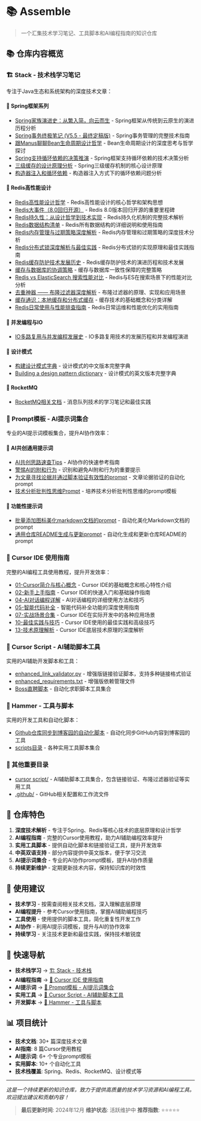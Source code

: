 # 📚 Assemble

> 一个汇集技术学习笔记、工具脚本和AI编程指南的知识仓库

## 📚 仓库内容概览

### 🏗️ Stack - 技术栈学习笔记
专注于Java生态和系统架构的深度技术文章：

#### 🌱 Spring框架系列
- [Spring家族演进史：从繁入简，向云而生](%20🏗️%20Stack%20-%20技术栈/Spring/Spring%20家族演进史：从繁入简，向云而生%20[From%20Manus].md) - Spring框架从传统到云原生的演进历程分析
- [Spring事务终极笔记 (V5.5 - 最终定稿版)](%20🏗️%20Stack%20-%20技术栈/Spring/Spring%20事务终极笔记%20(V5.5%20-%20最终定稿版)[From%20Manus].md) - Spring事务管理的完整技术指南
- [跟Manus聊聊Bean生命周期设计哲学](%20🏗️%20Stack%20-%20技术栈/Spring/跟Manus聊聊Bean生命周期设计哲学[From%20Manus].md) - Bean生命周期设计的深度思考与哲学探讨
- [Spring支持循环依赖的决策推演](%20🏗️%20Stack%20-%20技术栈/Spring/Spring支持循环依赖的决策推演[From%20Manus].md) - Spring框架支持循环依赖的技术决策分析
- [三级缓存的设计原理分析](%20🏗️%20Stack%20-%20技术栈/Spring/三级缓存的设计原理分析[From%20Manus].md) - Spring三级缓存机制的核心设计原理
- [构造器注入和循环依赖](%20🏗️%20Stack%20-%20技术栈/Spring/构造器注入和循环依赖.md) - 构造器注入方式下的循环依赖问题分析

#### 🚀 Redis高性能设计
- [Redis高性能设计哲学](%20🏗️%20Stack%20-%20技术栈/#%20Redis/#%20🚀%20Redis%20高性能设计哲学.md) - Redis高性能设计的核心哲学和架构思想
- [Redis大事件（8.0回归开源）](%20🏗️%20Stack%20-%20技术栈/#%20Redis/#%20🚀%20Redis大事件（8.0回归开源）.md) - Redis 8.0版本回归开源的重要里程碑
- [Redis持久性：从设计哲学到技术实现](%20🏗️%20Stack%20-%20技术栈/#%20Redis/#%20🗄️%20Redis持久性：从设计哲学到技术实现.md) - Redis持久化机制的完整技术解析
- [Redis数据结构清单](%20🏗️%20Stack%20-%20技术栈/#%20Redis/#%20🚀%20Redis数据结构清单.md) - Redis所有数据结构的详细说明和使用指南
- [Redis内存管理与过期策略深度解析](%20🏗️%20Stack%20-%20技术栈/#%20Redis/#%20💾%20Redis内存管理与过期策略深度解析.md) - Redis内存管理和过期策略的深度技术分析
- [Redis分布式锁深度解析与最佳实践](%20🏗️%20Stack%20-%20技术栈/#%20Redis/#%20🔒%20Redis分布式锁深度解析与最佳实践.md) - Redis分布式锁的实现原理和最佳实践指南
- [Redis缓存防护技术发展历史](%20🏗️%20Stack%20-%20技术栈/#%20Redis/#%20🚨%20Redis缓存防护技术发展历史.md) - Redis缓存防护技术的演进历程和技术发展
- [缓存与数据库的协调策略](%20🏗️%20Stack%20-%20技术栈/#%20Redis/#%20🔄%20缓存与数据库的协调策略【缓存更新时机】.md) - 缓存与数据库一致性保障的完整策略
- [Redis vs ElasticSearch 搜索性能对比](%20🏗️%20Stack%20-%20技术栈/#%20Redis/#%20🔍%20Redis%20vs%20ElasticSearch%20搜索性能对比.md) - Redis与ES在搜索场景下的性能对比分析
- [去重神器 —— 布隆过滤器深度解析](%20🏗️%20Stack%20-%20技术栈/#%20Redis/#%20🔍%20去重神器%20——%20布隆过滤器深度解析.md) - 布隆过滤器的原理、实现和应用场景
- [缓存通识：本地缓存和分布式缓存](%20🏗️%20Stack%20-%20技术栈/#%20Redis/#%20🚀%20缓存通识：本地缓存和分布式缓存.md) - 缓存技术的基础概念和分类详解
- [Redis日常使用与性能排查指南](%20🏗️%20Stack%20-%20技术栈/#%20Redis/#%20🚀%20Redis日常使用与性能排查指南.md) - Redis日常运维和性能优化的实用指南

#### 🔄 并发编程与IO
- [IO多路复用与并发编程发展史](%20🏗️%20Stack%20-%20技术栈/#%20Redis/#%20🚀%20IO多路复用与并发编程发展史.md) - IO多路复用技术的发展历程和并发编程演进

#### 🎯 设计模式
- [构建设计模式字典](%20🏗️%20Stack%20-%20技术栈/设计模式/构建设计模式字典%20.md) - 设计模式的中文版本完整字典
- [Building a design pattern dictionary](%20🏗️%20Stack%20-%20技术栈/设计模式/Building%20a%20design%20pattern%20dictionary.md) - 设计模式的英文版本完整字典

#### 🚀 RocketMQ
- [RocketMQ相关文档](%20🏗️%20Stack%20-%20技术栈/#%20RocketMQ/) - 消息队列技术的学习笔记和最佳实践

### 🎯 Prompt模板 - AI提示词集合
专业的AI提示词模板集合，提升AI协作效率：

#### 🤖 AI共创通用提示词
- [AI共创思路速查Tips](%20🎯%20Prompt模板%20-%20AI提示词集合/AI共创通用提示词/#%20🚀%20AI共创%20-%20速查Tips.md) - AI协作的快速参考指南
- [警惕AI的附和行为](%20🎯%20Prompt模板%20-%20AI提示词集合/AI共创通用提示词/🚨%20警惕AI的附和行为.md) - 识别和避免AI附和行为的重要提示
- [为文章寻找论据并通过脚本验证有效性的prompt](%20🎯%20Prompt模板%20-%20AI提示词集合/AI共创通用提示词/为文章寻找论据并通过脚本验证有效性的prompt.md) - 文章论据验证的自动化prompt
- [技术分析批判性思维Prompt](%20🎯%20Prompt模板%20-%20AI提示词集合/AI共创通用提示词/技术分析批判性思维Prompt.md) - 培养技术分析批判性思维的prompt模板

#### 🔧 功能性提示词
- [批量添加图标美化markdown文档的prompt](%20🎯%20Prompt模板%20-%20AI提示词集合/功能性提示词/批量添加图标美化markdown文档的prompt.md) - 自动化美化Markdown文档的prompt
- [通用仓库README生成与更新prompt](%20🎯%20Prompt模板%20-%20AI提示词集合/功能性提示词/通用仓库README生成与更新prompt.md) - 自动化生成和更新仓库README的prompt

### 🚀 Cursor IDE 使用指南
完整的AI编程工具使用教程，提升开发效率：

- [01-Cursor简介与核心概念](%20🚀%20Cursor%20IDE%20使用指南/01-Cursor简介与核心概念.md) - Cursor IDE的基础概念和核心特性介绍
- [02-新手上手指南](%20🚀%20Cursor%20IDE%20使用指南/02-新手上手指南.md) - Cursor IDE的快速入门和基础操作指南
- [04-AI对话编程详解](%20🚀%20Cursor%20IDE%20使用指南/04-AI对话编程详解.md) - AI对话编程的详细使用方法和技巧
- [05-智能代码补全](%20🚀%20Cursor%20IDE%20使用指南/05-智能代码补全.md) - 智能代码补全功能的深度使用指南
- [07-实战场景合集](%20🚀%20Cursor%20IDE%20使用指南/07-实战场景合集.md) - Cursor IDE在实际开发中的各种应用场景
- [10-最佳实践与技巧](%20🚀%20Cursor%20IDE%20使用指南/10-最佳实践与技巧.md) - Cursor IDE使用的最佳实践和高级技巧
- [13-技术原理解析](%20🚀%20Cursor%20IDE%20使用指南/13-技术原理解析.md) - Cursor IDE底层技术原理的深度解析

### 🤖 Cursor Script - AI辅助脚本工具
实用的AI辅助开发脚本和工具：

- [enhanced_link_validator.py](%20🤖%20Cursor%20Script%20-%20AI辅助脚本工具/enhanced_link_validator.py) - 增强版链接验证脚本，支持多种链接格式验证
- [enhanced_requirements.txt](%20🤖%20Cursor%20Script%20-%20AI辅助脚本工具/enhanced_requirements.txt) - 增强版依赖管理文件
- [Boss直聘脚本](%20🤖%20Cursor%20Script%20-%20AI辅助脚本工具/Boss直聘脚本/) - 自动化求职脚本工具集合

### 🔨 Hammer - 工具与脚本
实用的开发工具和自动化脚本：

- [Github仓库同步到博客园的自动化脚本](%20🔨%20Hammer%20-%20工具与脚本/Github%20Repo更新同步到cnblog.md) - 自动化同步GitHub内容到博客园的工具
- [scripts目录](scripts/) - 各种实用工具脚本集合

### 📁 其他重要目录
- [cursor script/](cursor%20script/) - AI辅助脚本工具集合，包含链接验证、布隆过滤器验证等实用工具
- [.github/](.github/) - GitHub相关配置和工作流文件

## 🎯 仓库特色

1. **深度技术解析** - 专注于Spring、Redis等核心技术的底层原理和设计哲学
2. **AI编程指南** - 完整的Cursor使用教程，助力AI辅助编程效率提升
3. **实用工具脚本** - 提供自动化脚本和链接验证工具，提升开发效率
4. **中英双语支持** - 部分内容提供中英文版本，便于学习交流
5. **AI提示词集合** - 专业的AI协作prompt模板，提升AI协作质量
6. **持续更新维护** - 定期更新技术内容，保持知识库的时效性

## 📖 使用建议

- **技术学习** - 按需查阅相关技术文档，深入理解底层原理
- **AI编程提升** - 参考Cursor使用指南，掌握AI辅助编程技巧
- **工具使用** - 使用提供的脚本工具，简化重复性开发工作
- **AI协作** - 利用AI提示词模板，提升与AI的协作效率
- **持续学习** - 关注技术更新和最佳实践，保持技术敏锐度

## 🔗 快速导航

- **技术栈学习** → [🏗️ Stack - 技术栈](%20🏗️%20Stack%20-%20技术栈/)
- **AI编程指南** → [🚀 Cursor IDE 使用指南](%20🚀%20Cursor%20IDE%20使用指南/)
- **AI提示词** → [🎯 Prompt模板 - AI提示词集合](%20🎯%20Prompt模板%20-%20AI提示词集合/)
- **实用工具** → [🤖 Cursor Script - AI辅助脚本工具](%20🤖%20Cursor%20Script%20-%20AI辅助脚本工具/)
- **开发脚本** → [🔨 Hammer - 工具与脚本](%20🔨%20Hammer%20-%20工具与脚本/)

## 📊 项目统计

- **技术文档**: 30+ 篇深度技术文章
- **AI指南**: 8 篇Cursor使用教程
- **AI提示词**: 6+ 个专业prompt模板
- **实用脚本**: 10+ 个自动化工具
- **技术栈覆盖**: Spring、Redis、RocketMQ、设计模式等

---

*这是一个持续更新的知识仓库，致力于提供高质量的技术学习资源和AI编程工具。欢迎提出建议和贡献内容！*

> **最后更新时间**: 2024年12月
> **维护状态**: 活跃维护中
> **推荐指数**: ⭐⭐⭐⭐⭐